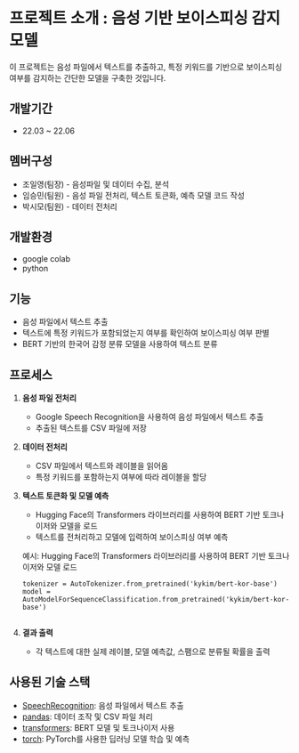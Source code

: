 # 프로젝트 소개 : 음성 기반 보이스피싱 감지 모델

이 프로젝트는 음성 파일에서 텍스트를 추출하고, 특정 키워드를 기반으로 보이스피싱 여부를 감지하는 간단한 모델을 구축한 것입니다.

## 개발기간

- 22.03 ~ 22.06

## 멤버구성

- 조일영(팀장) - 음성파일 및 데이터 수집, 분석
- 임승민(팀원) - 음성 파일 전처리, 텍스트 토큰화, 예측 모델 코드 작성
- 박시모(팀원) - 데이터 전처리

## 개발환경
- google colab
- python

## 기능

- 음성 파일에서 텍스트 추출
- 텍스트에 특정 키워드가 포함되었는지 여부를 확인하여 보이스피싱 여부 판별
- BERT 기반의 한국어 감정 분류 모델을 사용하여 텍스트 분류

## 프로세스

1. **음성 파일 전처리**
    - Google Speech Recognition을 사용하여 음성 파일에서 텍스트 추출
    - 추출된 텍스트를 CSV 파일에 저장

2. **데이터 전처리**
    - CSV 파일에서 텍스트와 레이블을 읽어옴
    - 특정 키워드를 포함하는지 여부에 따라 레이블을 할당

3. **텍스트 토큰화 및 모델 예측**
    - Hugging Face의 Transformers 라이브러리를 사용하여 BERT 기반 토크나이저와 모델을 로드
    - 텍스트를 전처리하고 모델에 입력하여 보이스피싱 여부 예측

    예시: Hugging Face의 Transformers 라이브러리를 사용하여 BERT 기반 토크나이저와 모델 로드
    ```
    tokenizer = AutoTokenizer.from_pretrained('kykim/bert-kor-base')
    model = AutoModelForSequenceClassification.from_pretrained('kykim/bert-kor-base')


5. **결과 출력**
    - 각 텍스트에 대한 실제 레이블, 모델 예측값, 스팸으로 분류될 확률을 출력

## 사용된 기술 스택

- [SpeechRecognition](https://pypi.org/project/SpeechRecognition/): 음성 파일에서 텍스트 추출
- [pandas](https://pandas.pydata.org/): 데이터 조작 및 CSV 파일 처리
- [transformers](https://huggingface.co/transformers/): BERT 모델 및 토크나이저 사용
- [torch](https://pytorch.org/): PyTorch를 사용한 딥러닝 모델 학습 및 예측

